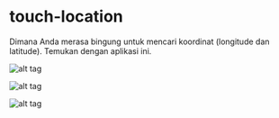 touch-location
==============

Dimana Anda merasa bingung untuk mencari koordinat (longitude dan latitude). Temukan dengan aplikasi ini. 

![alt tag](http://1.bp.blogspot.com/-MtO4gG-L_ms/U4ImDB9ka_I/AAAAAAAAAUI/poREDQIIlOo/s1600/device-2012-09-07-191354.png)

![alt tag](http://3.bp.blogspot.com/-VkyJ_ovnr7w/U4ImNEMjiYI/AAAAAAAAAUQ/iM_lOxRzRfw/s1600/device-2012-09-07-191500.png)

![alt tag](http://1.bp.blogspot.com/-o_7LaRxhPdg/U4Il6AyXtRI/AAAAAAAAAUA/30V3goU3yME/s1600/device-2012-09-07-191331.png)


